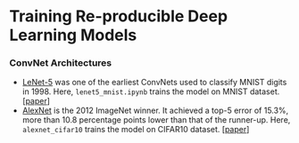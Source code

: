 # Training Re-producible Deep Learning Models

### ConvNet Architectures

- [LeNet-5](https://github.com/shazzad-hasan/training-reproducable-deep-learning-models/blob/main/LeNet-5/lenet5.ipynb) was one of the earliest ConvNets used to classify MNIST digits in 1998. Here,  `lenet5_mnist.ipynb` trains the model on MNIST dataset. [[paper](https://yann.lecun.com/exdb/publis/pdf/lecun-01a.pdf)]
- [AlexNet](https://github.com/shazzad-hasan/training-reproducible-deep-learning-models/tree/main/AlexNet) is the 2012 ImageNet winner. It achieved a top-5 error of 15.3%, more than 10.8 percentage points lower than that of the runner-up. Here, `alexnet_cifar10` trains the model on CIFAR10 dataset. [[paper](https://proceedings.neurips.cc/paper/2012/file/c399862d3b9d6b76c8436e924a68c45b-Paper.pdf)]
